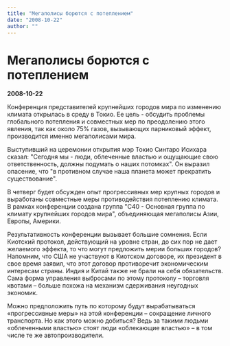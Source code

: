 ```yaml
---
title: "Мегаполисы борются с потеплением"
date: "2008-10-22"
author: ""
---
```


# Мегаполисы борются с потеплением

**2008-10-22** 

Конференция представителей крупнейших городов мира по изменению климата открылась в среду в Токио. Ее цель - обсудить проблемы глобального потепления и совместных мер по преодолению этого явления, так как около 75% газов, вызывающих парниковый эффект, производится именно мегаполисами мира.

Выступивший на церемонии открытия мэр Токио Синтаро Исихара сказал: "Сегодня мы - люди, облеченные властью и ощущающие свою ответственность, должны подумать о наших потомках". Он выразил опасение, что "в противном случае наша планета может прекратить существование".

В четверг будет обсужден опыт прогрессивных мер крупных городов и выработаны совместные меры противодействия потеплению климата. В рамках конференции создана группа "С40 - Основная группа по климату крупнейших городов мира", объединяющая мегаполисы Азии, Европы, Америки.

Результативность конференции вызывает большие сомнения. Если Киотский протокол, действующий на уровне стран, до сих пор не дает желаемого эффекта, то что могут предложить мерии больших городов? Напомним, что США не участвуют в Киотском договоре, их президент в свое время заявил, что этот договор противоречит экономическим интересам страны. Индия и Китай также не брали на себя обязательств. Сама форма управления выбросами по этому протоколу – торговля квотами – больше похожа на механизм сдерживания неугодных экономик.

Можно предположить путь по которому будут вырабатываться «прогрессивные меры» на этой конференции – сокращение личного транспорта. Но как этого можно добиться? Ведь за такими людьми «облеченными властью» стоят люди «облекающие властью» – в том числе те же автопроизводители.